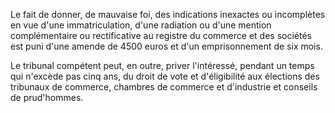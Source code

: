 Le fait de donner, de mauvaise foi, des indications inexactes ou incomplètes en vue d'une immatriculation, d'une radiation ou d'une mention complémentaire ou rectificative au registre du commerce et des sociétés est puni d'une amende de 4500 euros et d'un emprisonnement de six mois.

Le tribunal compétent peut, en outre, priver l'intéressé, pendant un temps qui n'excède pas cinq ans, du droit de vote et d'éligibilité aux élections des tribunaux de commerce, chambres de commerce et d'industrie et conseils de prud'hommes.
